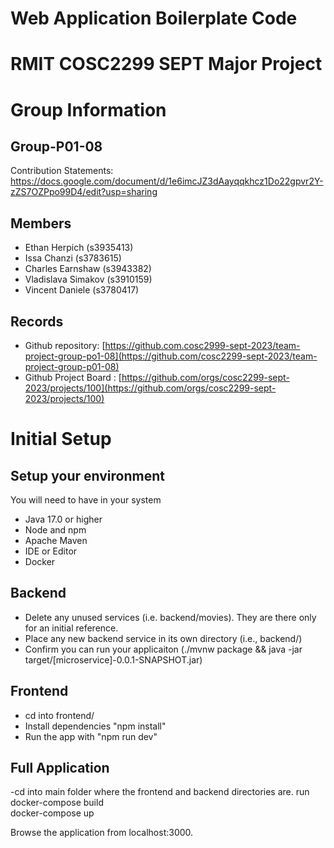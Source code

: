 # Web Application Boilerplate Code


# RMIT COSC2299 SEPT Major Project

# Group Information

## Group-P01-08
Contribution Statements: https://docs.google.com/document/d/1e6imcJZ3dAayqqkhcz1Do22gpvr2Y-zZS7OZPpo99D4/edit?usp=sharing

## Members
* Ethan Herpich (s3935413)
* Issa Chanzi (s3783615)
* Charles Earnshaw (s3943382)
* Vladislava Simakov (s3910159)
* Vincent Daniele (s3780417)



## Records

* Github repository: [https://github.com.cosc2999-sept-2023/team-project-group-po1-08](https://github.com/cosc2299-sept-2023/team-project-group-p01-08)
* Github Project Board : [https://github.com/orgs/cosc2299-sept-2023/projects/100](https://github.com/orgs/cosc2299-sept-2023/projects/100)

	

# Initial Setup

## Setup your environment 
You will need to have in your system

- Java 17.0 or higher
- Node and npm
- Apache Maven
- IDE or Editor
- Docker

## Backend

- Delete any unused services (i.e. backend/movies). They are there only for an initial reference.
- Place any new backend service in its own directory (i.e., backend/<service-name>)
- Confirm you can run your applicaiton (./mvnw package && java -jar target/[microservice]-0.0.1-SNAPSHOT.jar)

## Frontend
- cd into frontend/
- Install dependencies "npm install"
- Run the app with "npm run dev"

## Full Application 
-cd into main folder where the frontend and backend directories are. 
run docker-compose build 	
    docker-compose up 

Browse the application from localhost:3000. 
    


